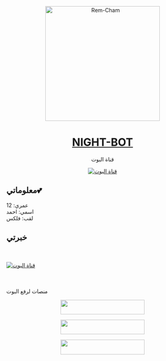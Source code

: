 <div align="center">
    <p>  
        <a href="https://www.youtube.com/watch?v=MoiO-2NorRA&t=3s">
            <img alt="Rem-Cham" height="300" src="https://files.catbox.moe/9wza46.gif">
            <h1>NIGHT-BOT</h1>
        </a>
    </p>
قناة البوت  <br>
    <p>
        <a href="https://whatsapp.com/channel/0029Vag5dT01t90dVIah1X1p"><img title="قناة البوت" src="https://img.shields.io/badge/PLUTO%20WhatsApp%20Bot-green?colorA=%23ff0000&colorB=%23017e40&style=for-the-badge"></a>
    </p>
</div>


## معلوماتي💕
عمري: 12 
<br>
اسمي: احمد
<br>
لقب: فلكس
<br>
## خبرتي
<br>
<br>
  <a href="https://onecompiler.com/html"><img title="قناة البوت" src="https://img.shields.io/badge/%20Html%20-blue?colorA=#5E5A80&colorB=#5E5A80&style=for-the-badge"></a>
   <br>
    <br>
     <br>
  <br>
 منصات لرفع البوت
    <br>
<p align="center"><a href="https://signup.heroku.com"> <img src="https://img.shields.io/badge/heroku%20Cuenta-blue?style=for-the-badge&logo=REPLITE" width="220" height="38.45"/></a></p>
<p align="center"><a href="https://repl.it/github/davidprospero123/REM-CHAM-MD"> <img src="https://img.shields.io/badge/replit%20Despegar-black?style=for-the-badge&logo=replit" width="220" height="38.45"/></a></p>
<p align="center"><a href="https://dashboard.toystack.ai/"> <img src="https://img.shields.io/badge/Toystack%20-black?style=for-the-badge&logo=Toystack" width="220" height="38.45"/></a></p>
